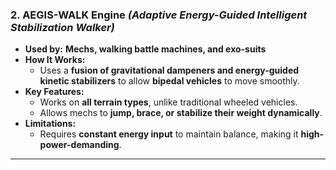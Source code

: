 ### **2. AEGIS-WALK Engine** _(Adaptive Energy-Guided Intelligent Stabilization Walker)_

- **Used by:** **Mechs, walking battle machines, and exo-suits**
- **How It Works:**
  - Uses a **fusion of gravitational dampeners and energy-guided kinetic stabilizers** to allow **bipedal vehicles** to move smoothly.
- **Key Features:**
  - Works on **all terrain types**, unlike traditional wheeled vehicles.
  - Allows mechs to **jump, brace, or stabilize their weight dynamically**.
- **Limitations:**
  - Requires **constant energy input** to maintain balance, making it **high-power-demanding**.

---
